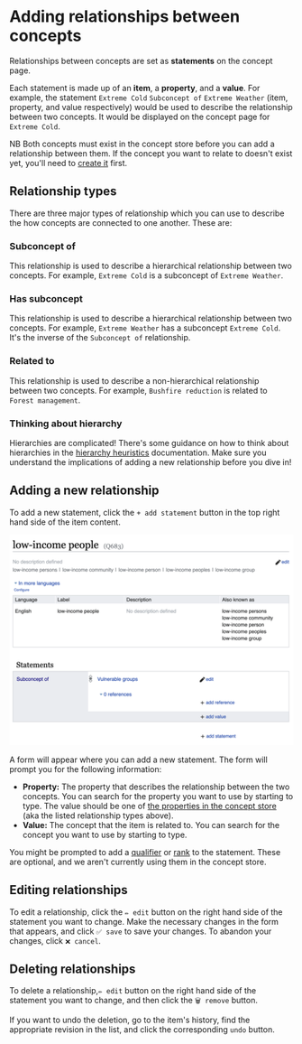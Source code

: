 # Adding relationships between concepts

Relationships between concepts are set as **statements** on the concept page.

Each statement is made up of an **item**, a **property**, and a **value**. For example, the statement `Extreme Cold` `Subconcept of` `Extreme Weather` (item, property, and value respectively) would be used to describe the relationship between two concepts. It would be displayed on the concept page for `Extreme Cold`.

NB Both concepts must exist in the concept store before you can add a relationship between them. If the concept you want to relate to doesn't exist yet, you'll need to [create it](./creating-a-new-concept.md) first.

## Relationship types

There are three major types of relationship which you can use to describe the how concepts are connected to one another. These are:

### Subconcept of

This relationship is used to describe a hierarchical relationship between two concepts. For example, `Extreme Cold` is a subconcept of `Extreme Weather`.

### Has subconcept

This relationship is used to describe a hierarchical relationship between two concepts. For example, `Extreme Weather` has a subconcept `Extreme Cold`. It's the inverse of the `Subconcept of` relationship.

### Related to

This relationship is used to describe a non-hierarchical relationship between two concepts. For example, `Bushfire reduction` is related to `Forest management`.

### Thinking about hierarchy

Hierarchies are complicated! There's some guidance on how to think about hierarchies in the [hierarchy heuristics](./hierarchy-heuristics.md) documentation. Make sure you understand the implications of adding a new relationship before you dive in!

## Adding a new relationship

To add a new statement, click the `+ add statement` button in the top right hand side of the item content.

![An item page in wikibase, with an "edit" button in the top right corner of the item content.](./images/edit-item.png)

A form will appear where you can add a new statement. The form will prompt you for the following information:

- **Property:** The property that describes the relationship between the two concepts. You can search for the property you want to use by starting to type. The value should be one of [the properties in the concept store](https://climatepolicyradar.wikibase.cloud/wiki/Special:ListProperties) (aka the listed relationship types above).
- **Value:** The concept that the item is related to. You can search for the concept you want to use by starting to type.

You might be prompted to add a [qualifier](https://www.wikidata.org/wiki/Help:Qualifiers) or [rank](https://www.wikidata.org/wiki/Help:Ranking) to the statement. These are optional, and we aren't currently using them in the concept store.

## Editing relationships

To edit a relationship, click the `✏️ edit` button on the right hand side of the statement you want to change. Make the necessary changes in the form that appears, and click `✅ save` to save your changes. To abandon your changes, click `❌ cancel`.

## Deleting relationships

To delete a relationship,`✏️ edit` button on the right hand side of the statement you want to change, and then click the `🗑️ remove` button.

If you want to undo the deletion, go to the item's history, find the appropriate revision in the list, and click the corresponding `undo` button.
